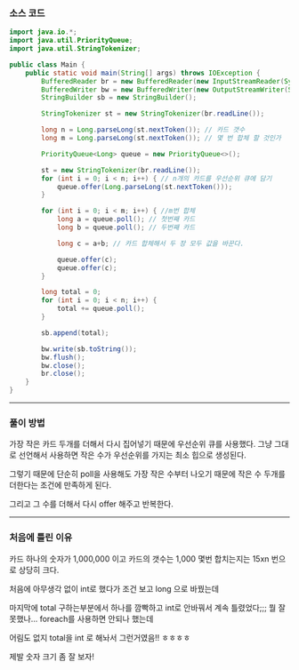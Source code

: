 ### 소스 코드

```java
import java.io.*;
import java.util.PriorityQueue;
import java.util.StringTokenizer;

public class Main {
    public static void main(String[] args) throws IOException {
        BufferedReader br = new BufferedReader(new InputStreamReader(System.in));
        BufferedWriter bw = new BufferedWriter(new OutputStreamWriter(System.out));
        StringBuilder sb = new StringBuilder();

        StringTokenizer st = new StringTokenizer(br.readLine());

        long n = Long.parseLong(st.nextToken()); // 카드 갯수
        long m = Long.parseLong(st.nextToken()); // 몇 번 합체 할 것인가

        PriorityQueue<Long> queue = new PriorityQueue<>();

        st = new StringTokenizer(br.readLine());
        for (int i = 0; i < n; i++) { // n개의 카드를 우선순위 큐에 담기
            queue.offer(Long.parseLong(st.nextToken()));
        }

        for (int i = 0; i < m; i++) { //m번 합체
            long a = queue.poll(); // 첫번째 카드
            long b = queue.poll(); // 두번째 카드

            long c = a+b; // 카드 합체해서 두 장 모두 값을 바꾼다.

            queue.offer(c);
            queue.offer(c);
        }

        long total = 0;
        for (int i = 0; i < n; i++) {
            total += queue.poll();
        }

        sb.append(total);

        bw.write(sb.toString());
        bw.flush();
        bw.close();
        br.close();
    }
}
```

---

### 풀이 방법

가장 작은 카드 두개를 더해서 다시 집어넣기 때문에 우선순위 큐를 사용했다. 그냥 그대로 선언해서 사용하면 작은 수가 우선순위를 가지는 최소 힙으로 생성된다.

그렇기 때문에 단순히 poll을 사용해도 가장 작은 수부터 나오기 때문에 작은 수 두개를 더한다는 조건에 만족하게 된다.

그리고 그 수를 더해서 다시 offer 해주고 반복한다.

--- 

### 처음에 틀린 이유

카드 하나의 숫자가 1,000,000 이고 카드의 갯수는 1,000 몇번 합치는지는 15xn 번으로 상당히 크다.

처음에 아무생각 없이 int로 했다가 조건 보고 long 으로 바꿨는데 

마지막에 total 구하는부분에서 하나를 깜빡하고 int로 안바꿔서 계속 틀렸었다;;; 뭘 잘못했나... foreach를 사용하면 안되나 했는데

어림도 없지 total을 int 로 해놔서 그런거였음!! ㅎㅎㅎㅎ

제발 숫자 크기 좀 잘 보자!
